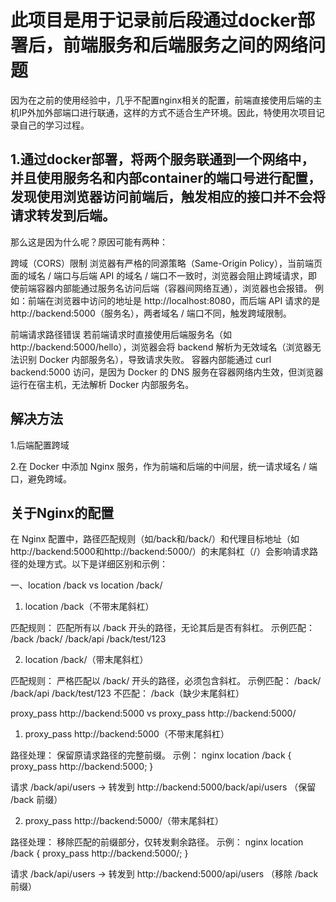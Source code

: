 # 此项目是用于记录前后段通过docker部署后，前端服务和后端服务之间的网络问题

因为在之前的使用经验中，几乎不配置nginx相关的配置，前端直接使用后端的主机IP外加外部端口进行联通，这样的方式不适合生产环境。因此，特使用次项目记录自己的学习过程。

## 1.通过docker部署，将两个服务联通到一个网络中，并且使用服务名和内部container的端口号进行配置，发现使用浏览器访问前端后，触发相应的接口并不会将请求转发到后端。

那么这是因为什么呢？原因可能有两种：

跨域（CORS）限制
浏览器有严格的同源策略（Same-Origin Policy），当前端页面的域名 / 端口与后端 API 的域名 / 端口不一致时，浏览器会阻止跨域请求，即使前端容器内部能通过服务名访问后端（容器间网络互通），浏览器也会报错。
例如：前端在浏览器中访问的地址是 http://localhost:8080，而后端 API 请求的是 http://backend:5000（服务名），两者域名 / 端口不同，触发跨域限制。

前端请求路径错误
若前端请求时直接使用后端服务名（如 http://backend:5000/hello），浏览器会将 backend 解析为无效域名（浏览器无法识别 Docker 内部服务名），导致请求失败。
容器内部能通过 curl backend:5000 访问，是因为 Docker 的 DNS 服务在容器网络内生效，但浏览器运行在宿主机，无法解析 Docker 内部服务名。

## 解决方法

1.后端配置跨域

2.在 Docker 中添加 Nginx 服务，作为前端和后端的中间层，统一请求域名 / 端口，避免跨域。

## 关于Nginx的配置

在 Nginx 配置中，路径匹配规则（如/back和/back/）和代理目标地址（如http://backend:5000和http://backend:5000/）的末尾斜杠（/）会影响请求路径的处理方式。以下是详细区别和示例：

一、location /back vs location /back/

1. location /back（不带末尾斜杠）
   
匹配规则：
匹配所有以 /back 开头的路径，无论其后是否有斜杠。
示例匹配：
/back
/back/
/back/api
/back/test/123

2. location /back/（带末尾斜杠）
   
匹配规则：
严格匹配以 /back/ 开头的路径，必须包含斜杠。
示例匹配：
/back/
/back/api
/back/test/123
不匹配：
/back（缺少末尾斜杠）

proxy_pass http://backend:5000 vs proxy_pass http://backend:5000/

1. proxy_pass http://backend:5000（不带末尾斜杠）

路径处理：
保留原请求路径的完整前缀。
示例：
nginx
location /back {
    proxy_pass http://backend:5000;
}

请求 /back/api/users → 转发到 http://backend:5000/back/api/users
（保留 /back 前缀）

2. proxy_pass http://backend:5000/（带末尾斜杠）

路径处理：
移除匹配的前缀部分，仅转发剩余路径。
示例：
nginx
location /back {
    proxy_pass http://backend:5000/;
}

请求 /back/api/users → 转发到 http://backend:5000/api/users
（移除 /back 前缀）

